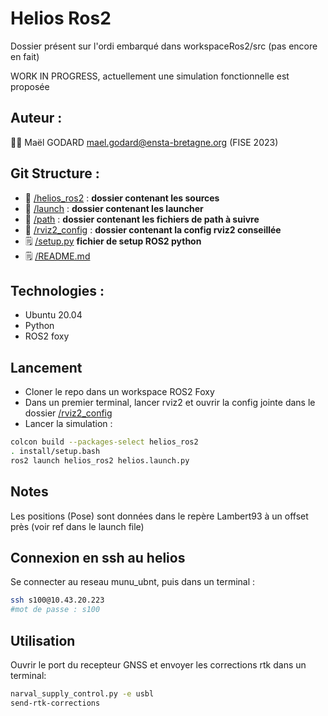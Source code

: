 # Helios Ros2

Dossier présent sur l'ordi embarqué dans workspaceRos2/src (pas encore en fait)

WORK IN PROGRESS, actuellement une simulation fonctionnelle est proposée

## Auteur :

:student: Maël GODARD <mael.godard@ensta-bretagne.org> (FISE 2023)

## Git Structure :

* :file_folder: [/helios_ros2](helios_ros2) : **dossier contenant les sources**
* :file_folder: [/launch](launch) : **dossier contenant les launcher**
* :file_folder: [/path](path) : **dossier contenant les fichiers de path à suivre**
* :file_folder: [/rviz2_config](rviz2_config) : **dossier contenant la config rviz2 conseillée**
* :spiral_notepad: [/setup.py](setup.py)    **fichier de setup ROS2 python**
* :spiral_notepad: [/README.md](README.md)

## Technologies :

* Ubuntu 20.04
* Python
* ROS2 foxy


## Lancement

* Cloner le repo dans un workspace ROS2 Foxy
* Dans un premier terminal, lancer rviz2 et ouvrir la config jointe dans le dossier [/rviz2_config](rviz2_config)
* Lancer la simulation :
```bash
colcon build --packages-select helios_ros2
. install/setup.bash
ros2 launch helios_ros2 helios.launch.py
```

## Notes

Les positions (Pose) sont données dans le repère Lambert93 à un offset près (voir ref dans le launch file)

## Connexion en ssh au helios

Se connecter au reseau munu_ubnt, puis dans un terminal :

```bash
ssh s100@10.43.20.223
#mot de passe : s100
```

## Utilisation

Ouvrir le port du recepteur GNSS et envoyer les corrections rtk dans un terminal:

```bash
narval_supply_control.py -e usbl
send-rtk-corrections
```
